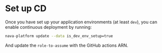 # Set up CD

Once you have set up your application environments (at least `dev`), you can
enable continuous deployment by running:

```sh
nava-platform update --data is_dev_env_setup=true
```

And update the `role-to-assume` with the GitHub actions ARN.
